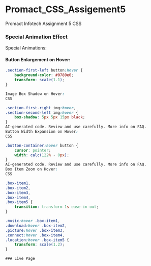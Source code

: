 # Promact_CSS_Assigement5
Promact Infotech Assignment 5 CSS

### Special Animation Effect
Special Animations:

#### Button Enlargement on Hover:
```css
.section-first-left button:hover {
    background-color: #0780e0;
    transform: scale(1.1);
}

Image Box Shadow on Hover:
CSS

.section-first-right img:hover,
.section-second-left img:hover {
    box-shadow: 5px 5px 15px black;
}
AI-generated code. Review and use carefully. More info on FAQ.
Button Width Expansion on Hover:
CSS

.button-container:hover button {
    cursor: pointer;
    width: calc(122% - 0px);
}
AI-generated code. Review and use carefully. More info on FAQ.
Box Item Zoom on Hover:
CSS

.box-item1,
.box-item2,
.box-item3,
.box-item4,
.box-item5 {
    transition: transform 1s ease-in-out;
}

.music:hover .box-item1,
.download:hover .box-item2,
.picture:hover .box-item3,
.connect:hover .box-item4,
.location:hover .box-item5 {
    transform: scale(1.2);
}

### Live Page
